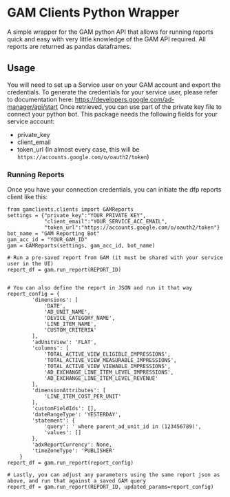 # GAM Clients Python Wrapper #
A simple wrapper for the GAM python API that allows for running reports quick and easy with very little knowledge of the GAM API required.
All reports are returned as pandas dataframes.

## Usage ##
You will need to set up a Service user on your GAM account and export the credentials.
To generate the credentials for your service user, please refer to documentation here: https://developers.google.com/ad-manager/api/start
Once retrieved, you can use part of the private key file to connect your python bot.
This package needs the following fields for your service account:
- private_key
- client_email
- token_url (In almost every case, this will be `https://accounts.google.com/o/oauth2/token`)

### Running Reports ###

Once you have your connection credentials, you can initiate the dfp reports client like this:
```
from gamclients.clients import GAMReports
settings = {"private_key":"YOUR_PRIVATE_KEY",
            "client_email":"YOUR_SERVICE_ACC_EMAIL",
            "token_url":"https://accounts.google.com/o/oauth2/token"}
bot_name = "GAM Reporting Bot"
gam_acc_id = "YOUR_GAM_ID"
gam = GAMReports(settings, gam_acc_id, bot_name)

# Run a pre-saved report from GAM (it must be shared with your service user in the UI)
report_df = gam.run_report(REPORT_ID)


# You can also define the report in JSON and run it that way
report_config = {
        'dimensions': [
            'DATE',
            'AD_UNIT_NAME',
            'DEVICE_CATEGORY_NAME',
            'LINE_ITEM_NAME',
            'CUSTOM_CRITERIA'
        ],
        'adUnitView': 'FLAT',
        'columns': [
            'TOTAL_ACTIVE_VIEW_ELIGIBLE_IMPRESSIONS',
            'TOTAL_ACTIVE_VIEW_MEASURABLE_IMPRESSIONS',
            'TOTAL_ACTIVE_VIEW_VIEWABLE_IMPRESSIONS',
            'AD_EXCHANGE_LINE_ITEM_LEVEL_IMPRESSIONS',
            'AD_EXCHANGE_LINE_ITEM_LEVEL_REVENUE'
        ],
        'dimensionAttributes': [
            'LINE_ITEM_COST_PER_UNIT'
        ],
        'customFieldIds': [],
        'dateRangeType': 'YESTERDAY',
        'statement': {
            'query': ' where parent_ad_unit_id in (123456789)',
            'values': []
        },
        'adxReportCurrency': None,
        'timeZoneType': 'PUBLISHER'
    }
report_df = gam.run_report(report_config)

# Lastly, you can adjust any parameters using the same report json as above, and run that against a saved GAM query
report_df = gam.run_report(REPORT_ID, updated_params=report_config)
```
